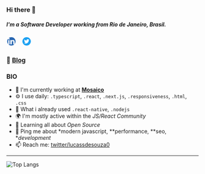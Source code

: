 ### Hi there 👋

##### I'm a **Software Developer** working from Rio de Janeiro, Brasil.

  <a href="https://www.linkedin.com/in/lucassdesouza0/" target="_blank">  <img  alt="Linkedin Lucas Santos" width="22px" src="https://github.com/lucassdesouza0/lucassdesouza0/blob/master/iconfinder_1_Linkedin_unofficial_colored_svg_5296501.png" style="background: white; padding: 2px; border-radius: 20px; margin-right: 10px;"/></a>
  <a href="https://twitter.com/lucassdesouza0" target="_blank">  <img  alt="Twitter Lucas Santos" width="22px"  src="https://github.com/lucassdesouza0/lucassdesouza0/blob/master/iconfinder_1_Twitter3_colored_svg_5296516.png" style="background: white; padding: 2px; border-radius: 20px; margin-right: 10px;"/></a>
<br/>

### 🧍 [Blog](https://lucassdesouza0.github.io/me/)

### BIO

- 🏢 I'm currently working at **[Mosaico](https://www.mosaico.com.br/)**
- ⚙️ I use daily: `.typescript`, `.react`, `.next.js`, `.responsiveness`, `.html`, `.css`
- 🧠 What i already used `.react-native`, `.nodejs`
- 🌍 I'm mostly active within the *JS/React Community*
- 🌱 Learning all about *Open Source*
- 💬 Ping me about *modern javascript, **performance, **seo, **development*
- 📫 Reach me: [twitter/lucassdesouza0](https://twitter.com/lucassdesouza0)
<!-- - ⚡ Fun fact: I'm a huge fan of Harry Potter -->

<hr/>


![Top Langs](https://github-readme-stats.vercel.app/api/top-langs/?username=lucassdesouza0&hide=TeX&show_icons=true&theme=dracula)
